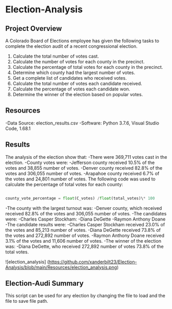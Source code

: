 # Election-Analysis

## Project Overview

A Colorado Board of Elections employee has given the following tasks to complete the election audit of a recent congressional election.

1. Calculate the total number of votes cast.
2. Calculate the number of votes for each county in the precinct.
3. Calculate the percentage of total votes for each county in the precinct.
4. Determine which county had the largest number of votes.
5. Get a complete list of candidates who received votes.
6. Calculate the total number of votes each candidate received.
7. Calculate the percentage of votes each candidate won.
8. Determine the winner of the election based on popular votes.

## Resources

-Data Source: election_results.csv
-Software: Python 3.7.6, Visual Studio Code, 1.68.1

## Results

The analysis of the election show that:
-There were 369,711 votes cast in the election.
-County votes were:
-Jefferson county received 10.5% of the votes and 38,855 number of votes.
-Denver county received 82.8% of the votes and 306,055 number of votes.
-Arapahoe county received 6.7% of the votes and 24,801 number of votes.
The following code was used to calculate the percentage of total votes for each county:

```python

county_vote_percentage = float(C_votes) /float(total_votes)\* 100
```

-The county with the largest turnout was:
-Denver county, which received received 82.8% of the votes and 306,055 number of votes.
-The candidates were:
-Charles Casper Stockham:
-Diana DeGette
-Raymon Anthony Doane
-The candidate results were:
-Charles Casper Stockham received 23.0% of the votes and 85,213 number of votes.
-Diana DeGette received 73.8% of the votes and 272,892 number of votes.
-Raymon Anthony Doane received 3.1% of the votes and 11,606 number of votes.
-The winner of the election was:
-Diana DeGette, who received 272,892 number of votes 73.8% of the total votes.

![election_analysis] (https://github.com/xanderbilt23/Election-Analysis/blob/main/Resources/election_analysis.png)

## Election-Audi Summary

This script can be used for any election by changing the file to load and the file to save file path.
